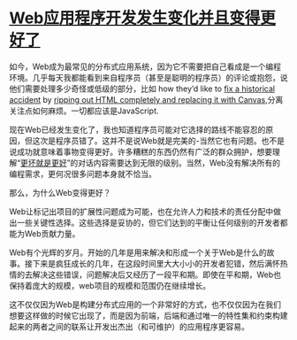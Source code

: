 [Web应用程序开发发生变化并且变得更好了](http://radar.oreilly.com/2014/01/web-application-development-is-different-and-better.html)
====================
如今，Web成为最常见的分布式应用系统，因为它不需要把自己看成是一个编程环境。几乎每天我都能看到来自程序员（甚至是聪明的程序员）的评论或抱怨，说他们需要处理多少奇怪或低级的部分，比如 how they’d like to [fix a historical accident](https://twitter.com/tomdale/status/427917952696844288) by [ripping out HTML completely and replacing it with Canvas](https://twitter.com/tomdale/status/427918214371094529),分离关注点如何麻烦。一切都应该是JavaScript.

现在Web已经发生变化了，我也知道程序员可能对它选择的路线不能容忍的原因，但这次是程序员错了。这并不是说Web就是完美的-当然它也有问题。也不是说成功就意味着事物变得更好。许多糟糕的东西仍然有广泛的群众拥护，想要理解“[更坏就是更好](http://www.jwz.org/doc/worse-is-better.html)”的对话内容需要达到无限的级别。当然，Web没有解决所有的编程需求，更何况很多问题本身就不恰当。

那么，为什么Web变得更好？

Web让标记出项目的扩展性问题成为可能，也在允许人力和技术的责任分配中做出一些关键性选择。这些选择是妥协的，但它们达到的平衡让任何级别的开发者都能为Web贡献力量。

Web有个光辉的岁月。开始的几年是用来解决和形成一个关于Web是什么的故事。接下来是疯狂成长的几年，在这段时间里大大小小的开发者犯错，然后满怀热情的去解决这些错误，问题解决后又经历了一段平和期。即使在平和期，Web也保持着庞大的规模，web项目的规模和范围仍在继续增长。

这不仅仅因为Web是构建分布式应用的一个非常好的方式，也不仅仅因为在我们想要这样做的时候它出现了，而是因为前端，后端和通过唯一的特性集和约束构建起来的两者之间的联系让开发出杰出（和可维护）的应用程序更容易。





